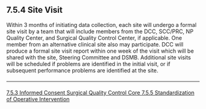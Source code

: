 ## 7.5.4 Site Visit

Within 3 months of initiating data collection, each site will undergo a formal site visit by a team
that will include members from the DCC, SCC/PRC, NP Quality Center, and Surgical Quality
Control Center, if applicable. One member from an alternative clinical site also may participate.
DCC will produce a formal site visit report within one week of the visit which will be shared with
the site, Steering Committee and DSMB. Additional site visits will be scheduled if problems are
identified in the initial visit, or if subsequent performance problems are identified at the site.


<hr class="soften" style="margin-top: 20px;margin-bottom: 20px;"/>

<div class="center">
<div class="btn-group">
  <a href=":pages_path:/manuals/surgical-quality-control-core/7-05-03-informed-consent.md" class="btn btn-default">
    <span class="glyphicon glyphicon-chevron-left"></span>
    7.5.3 Informed Consent
  </a>

  <a href=":pages_path:/manuals/surgical-quality-control-core" class="btn btn-default">
    <span class="glyphicon glyphicon-chevron-up"></span>
    Surgical Quality Control Core
  </a>

  <a href=":pages_path:/manuals/surgical-quality-control-core/7-05-05-standardization-op-intervention.md" class="btn btn-success">
    7.5.5 Standardization of Operative Intervention
    <span class="glyphicon glyphicon-chevron-right"></span>
  </a>
</div>
</div>